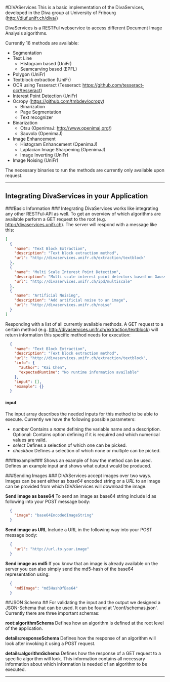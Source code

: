 #DIVAServices
This is a basic implementation of the DivaServices, developed in the Diva group at University of Fribourg (http://diuf.unifr.ch/diva/)

DivaServices is a RESTFul webservice to access different Document Image Analysis algorithms.

Currently 16 methods are available: 
 - Segmentation
  - Text Line
    - Histogram based (UniFr)
    - Seamcarving based (EPFL)
  - Polygon (UniFr)
 - Textblock extraction (UniFr)
 - OCR using Tesseract (Tesseract: https://github.com/tesseract-ocr/tesseract)
 - Interest Point Detection (UniFr)
 - Ocropy (https://github.com/tmbdev/ocropy)
    - Binarization
    - Page Segmentation
    - Text recognizer
 - Binarization
    - Otsu (OpenimaJ: http://www.openimaj.org/)
    - Sauvola (OpenimaJ)
 - Image Enhancement
    - Histogram Enhancement (OpenimaJ)
    - Laplacian Image Sharpening (OpenimaJ)
    - Image Inverting (UniFr)
 - Image Noising (UniFr)

The necessary binaries to run the methods are currently only available upon request.

----------
## Integrating DivaServices in your Application ##
###Basic Information ###
Integrating DivaServices works like integrating any other RESTFul-API as well. To get an overview of which algorithms are available perform a GET request to the root (e.g. http://divaservices.unifr.ch). The server will respond with a message like this:
````json
[
  {
    "name": "Text Block Extraction",
    "description": "Text block extraction method",
    "url": "http://divaservices.unifr.ch/extraction/textblock"
  },
  {
    "name": "Multi Scale Interest Point Detection",
    "description": "Multi scale interest point detectors based on Gaussian scale space",
    "url": "http://divaservices.unifr.ch/ipd/multiscale"
  },
  {
    "name": "Artificial Noising",
    "description": "Add artificial noise to an image",
    "url": "http://divaservices.unifr.ch/noise"
  }
]
````
Responding with a list of all currently available methods. A GET request to a certain method (e.g. http://divaservices.unifr.ch/extraction/textblock) will return information this specific method needs for execution:
````json
  {
    "name": "Text Block Extraction",
    "description": "Text block extraction method",
    "url": "http://divaservices.unifr.ch/extraction/textblock",
    "info": {
      "author": "Kai Chen",
      "expectedRuntime": "No runtime information available"
    },
    "input": [],
    "example": {}
  }
````
#### input ####
The input array describes the needed inputs for this method to be able to execute. Currently we have the following possible parameters:

- *number*
Contains a *name* defining the variable name and a description.
Optional: Contains option defining if it is required and which numerical values are valid.
- *select*
Defines a selection of which one can be picked.
- *checkbox*
Defines a selection of which none or multiple can be picked.

####example###
Shows an example of how the method can be used. Defines an example input and shows what output would be produced.

###Sending Images ###
DIVAServices accept images over two ways. Images can be sent either as *base64* encoded string or a *URL* to an image can be provided from which DIVAServices will download the image.

**Send image as base64**
To send an image as base64 string include id as following into your POST message body:
````json
  {
    "image": "base64EncodedImageString"
  }
````  
**Send image as URL**
Include a URL in the following way into your POST message body:
````json
  {
    "url": "http://url.to.your.image"
  }
````
**Send image as md5**
If you know that an image is already available on the server you can also simply send the md5-hash of the base64 representation using:
````json
  {
    "md5Image": "md5HashOfBas64"
  }
````

##JSON Schema ##
For validating the input and the output we designed a JSON-Schema that can be used. It can be found at '/conf/schemas.json'. Currently there are three important schemas:

**root:algorithmSchema**
Defines how an algorithm is defined at the root level of the application.

**details:responseSchema**
Defines how the response of an algorithm will look after invoking it using a POST request.

**details:algorithmSchema**
Defines how the response of a GET request to a specific algorithm will look. This information contains all necessary information about which information is needed of an algorithm to be executed.

----------